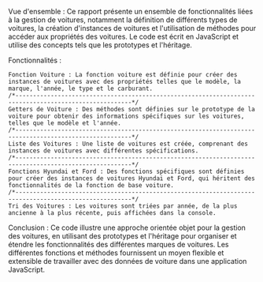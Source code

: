 Vue d'ensemble :
Ce rapport présente un ensemble de fonctionnalités liées à la gestion de voitures,
notamment la définition de différents types de voitures, la création d'instances de voitures
et l'utilisation de méthodes pour accéder aux propriétés des voitures. Le code est écrit en JavaScript
et utilise des concepts tels que les prototypes et l'héritage.

Fonctionnalités :

    Fonction Voiture : La fonction voiture est définie pour créer des instances de voitures avec des propriétés telles que le modèle, la marque, l'année, le type et le carburant.
    /*-------------------------------------------------------------------------------------------------------*/
    Getters de Voiture : Des méthodes sont définies sur le prototype de la voiture pour obtenir des informations spécifiques sur les voitures, telles que le modèle et l'année.
    /*-------------------------------------------------------------------------------------------------------*/
    Liste des Voitures : Une liste de voitures est créée, comprenant des instances de voitures avec différentes spécifications.
    /*-------------------------------------------------------------------------------------------------------*/
    Fonctions Hyundai et Ford : Des fonctions spécifiques sont définies pour créer des instances de voitures Hyundai et Ford, qui héritent des fonctionnalités de la fonction de base voiture.
    /*-------------------------------------------------------------------------------------------------------*/
    Tri des Voitures : Les voitures sont triées par année, de la plus ancienne à la plus récente, puis affichées dans la console.

Conclusion :
Ce code illustre une approche orientée objet pour la gestion des voitures,
en utilisant des prototypes et l'héritage pour organiser et étendre les fonctionnalités
des différentes marques de voitures. Les différentes fonctions et méthodes fournissent un moyen
flexible et extensible de travailler avec des données de voiture dans une application JavaScript.
